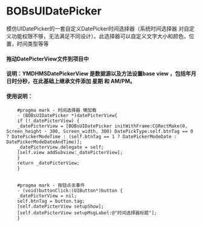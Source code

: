 # BOBsUIDatePicker

模仿UIDatePicker的一套自定义DatePicker时间选择器（系统时间选择器 对自定义功能权限不够，无法满足不同设计）。此选择器可以自定义文字大小和颜色，位置，时间类型等等

#### 拖动DatePicterView文件到项目中

#### 说明：YMDHMSDatePickerView 是数据源以及方法设置base view ，包括年月日时分秒，在此基础上继承文件添加 星期 和 AM/PM。


#### 使用说明：

        #pragma mark - 时间选择器 懒加载
        - (BOBsUIDatePicker *)datePicterView{
        if (!_datePicterView) {
        _datePicterView = [BOBsUIDatePicker initWithFrame:CGRectMake(0, Screen_height - 300, Screen_width, 300) DatePickType:self.btnTag == 0 ? DatePickerModeTime : (self.btnTag == 1 ? DatePickerModeDate : DatePickerModeDateAndTime)];
        _datePicterView.delegate = self;
        [self.view addSubview:_datePicterView];
        }
        return _datePicterView;
        }


        #pragma mark - 按钮点击事件
        - (void)buttonClick:(UIButton*)button {
        _datePicterView = nil;
        self.btnTag = button.tag;
        [self.datePicterView setupShow];
        [self.datePicterView setupMsgLabel:@"时间选择器标题"];
        }